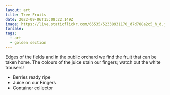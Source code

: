 ```yaml
---
layout: art
title: Tree Fruits
date: 2022-09-06T15:08:22.149Z
image: https://live.staticflickr.com/65535/52338931170_d7d788a2c5_h_d.jpg
forsale:
tags:
  - art
  - golden section
---
```

Edges of the fields and in the public orchard we find the fruit that can be taken home. The colours of the juice stain our fingers; watch out the white trousers!

* Berries ready ripe
* Juice on our Fingers
* Container collector